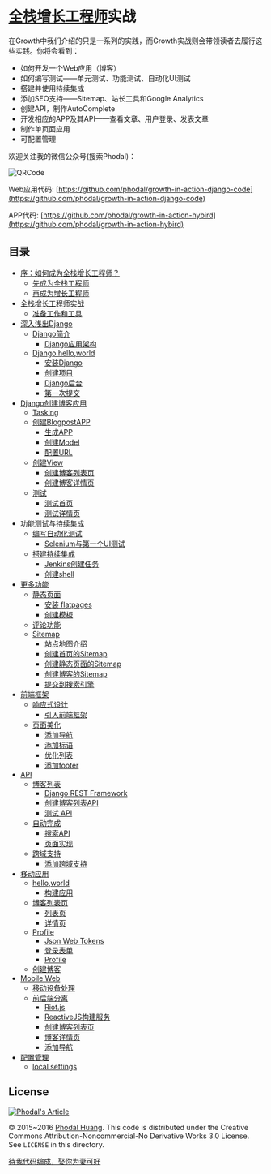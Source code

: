 [全栈增长工程师](https://github.com/phodal/growth-ebook)实战
===

在Growth中我们介绍的只是一系列的实践，而Growth实战则会带领读者去履行这些实践。你将会看到：

 - 如何开发一个Web应用（博客）
 - 如何编写测试——单元测试、功能测试、自动化UI测试
 - 搭建并使用持续集成
 - 添加SEO支持——Sitemap、站长工具和Google Analytics
 - 创建API，制作AutoComplete
 - 开发相应的APP及其API——查看文章、用户登录、发表文章
 - 制作单页面应用
 - 可配置管理

欢迎关注我的微信公众号(搜索Phodal)：

![QRCode](https://raw.githubusercontent.com/phodal/growth/master/www/img/wechat.jpg)

Web应用代码: [https://github.com/phodal/growth-in-action-django-code](https://github.com/phodal/growth-in-action-django-code)

APP代码: [https://github.com/phodal/growth-in-action-hybird](https://github.com/phodal/growth-in-action-hybird)

目录
---

*   [序：如何成为全栈增长工程师？](http://growth-in-action.phodal.com/#序如何成为全栈增长工程师)
    *   [先成为全栈工程师](http://growth-in-action.phodal.com/#先成为全栈工程师)
    *   [再成为增长工程师](http://growth-in-action.phodal.com/#再成为增长工程师)
*   [全栈增长工程师实战](http://growth-in-action.phodal.com/#全栈增长工程师实战)
    *   [准备工作和工具](http://growth-in-action.phodal.com/#准备工作和工具)
*   [深入浅出Django](http://growth-in-action.phodal.com/#深入浅出django)
    *   [Django简介](http://growth-in-action.phodal.com/#django简介)
        *   [Django应用架构](http://growth-in-action.phodal.com/#django应用架构)
    *   [Django hello,world](http://growth-in-action.phodal.com/#django-helloworld)
        *   [安装Django](http://growth-in-action.phodal.com/#安装django)
        *   [创建项目](http://growth-in-action.phodal.com/#创建项目)
        *   [Django后台](http://growth-in-action.phodal.com/#django后台)
        *   [第一次提交](http://growth-in-action.phodal.com/#第一次提交)
*   [Django创建博客应用](http://growth-in-action.phodal.com/#django创建博客应用)
    *   [Tasking](http://growth-in-action.phodal.com/#tasking)
    *   [创建BlogpostAPP](http://growth-in-action.phodal.com/#创建blogpostapp)
        *   [生成APP](http://growth-in-action.phodal.com/#生成app)
        *   [创建Model](http://growth-in-action.phodal.com/#创建model)
        *   [配置URL](http://growth-in-action.phodal.com/#配置url)
    *   [创建View](http://growth-in-action.phodal.com/#创建view)
        *   [创建博客列表页](http://growth-in-action.phodal.com/#创建博客列表页)
        *   [创建博客详情页](http://growth-in-action.phodal.com/#创建博客详情页)
    *   [测试](http://growth-in-action.phodal.com/#测试)
        *   [测试首页](http://growth-in-action.phodal.com/#测试首页)
        *   [测试详情页](http://growth-in-action.phodal.com/#测试详情页)
*   [功能测试与持续集成](http://growth-in-action.phodal.com/#功能测试与持续集成)
    *   [编写自动化测试](http://growth-in-action.phodal.com/#编写自动化测试)
        *   [Selenium与第一个UI测试](http://growth-in-action.phodal.com/#selenium与第一个ui测试)
    *   [搭建持续集成](http://growth-in-action.phodal.com/#搭建持续集成)
        *   [Jenkins创建任务](http://growth-in-action.phodal.com/#jenkins创建任务)
        *   [创建shell](http://growth-in-action.phodal.com/#创建shell)
*   [更多功能](http://growth-in-action.phodal.com/#更多功能)
    *   [静态页面](http://growth-in-action.phodal.com/#静态页面)
        *   [安装 flatpages](http://growth-in-action.phodal.com/#安装-flatpages)
        *   [创建模板](http://growth-in-action.phodal.com/#创建模板)
    *   [评论功能](http://growth-in-action.phodal.com/#评论功能)
    *   [Sitemap](http://growth-in-action.phodal.com/#sitemap)
        *   [站点地图介绍](http://growth-in-action.phodal.com/#站点地图介绍)
        *   [创建首页的Sitemap](http://growth-in-action.phodal.com/#创建首页的sitemap)
        *   [创建静态页面的Sitemap](http://growth-in-action.phodal.com/#创建静态页面的sitemap)
        *   [创建博客的Sitemap](http://growth-in-action.phodal.com/#创建博客的sitemap)
        *   [提交到搜索引擎](http://growth-in-action.phodal.com/#提交到搜索引擎)
*   [前端框架](http://growth-in-action.phodal.com/#前端框架)
    *   [响应式设计](http://growth-in-action.phodal.com/#响应式设计)
        *   [引入前端框架](http://growth-in-action.phodal.com/#引入前端框架)
    *   [页面美化](http://growth-in-action.phodal.com/#页面美化)
        *   [添加导航](http://growth-in-action.phodal.com/#添加导航)
        *   [添加标语](http://growth-in-action.phodal.com/#添加标语)
        *   [优化列表](http://growth-in-action.phodal.com/#优化列表)
        *   [添加footer](http://growth-in-action.phodal.com/#添加footer)
*   [API](http://growth-in-action.phodal.com/#api)
    *   [博客列表](http://growth-in-action.phodal.com/#博客列表)
        *   [Django REST Framework](http://growth-in-action.phodal.com/#django-rest-framework)
        *   [创建博客列表API](http://growth-in-action.phodal.com/#创建博客列表api)
        *   [测试 API](http://growth-in-action.phodal.com/#测试-api)
    *   [自动完成](http://growth-in-action.phodal.com/#自动完成)
        *   [搜索API](http://growth-in-action.phodal.com/#搜索api)
        *   [页面实现](http://growth-in-action.phodal.com/#页面实现)
    *   [跨域支持](http://growth-in-action.phodal.com/#跨域支持)
        *   [添加跨域支持](http://growth-in-action.phodal.com/#添加跨域支持)
*   [移动应用](http://growth-in-action.phodal.com/#移动应用)
    *   [hello,world](http://growth-in-action.phodal.com/#helloworld)
        *   [构建应用](http://growth-in-action.phodal.com/#构建应用)
    *   [博客列表页](http://growth-in-action.phodal.com/#博客列表页)
        *   [列表页](http://growth-in-action.phodal.com/#列表页)
        *   [详情页](http://growth-in-action.phodal.com/#详情页)
    *   [Profile](http://growth-in-action.phodal.com/#profile)
        *   [Json Web Tokens](http://growth-in-action.phodal.com/#json-web-tokens)
        *   [登录表单](http://growth-in-action.phodal.com/#登录表单)
        *   [Profile](http://growth-in-action.phodal.com/#profile-1)
    *   [创建博客](http://growth-in-action.phodal.com/#创建博客)
*   [Mobile Web](http://growth-in-action.phodal.com/#mobile-web)
    *   [移动设备处理](http://growth-in-action.phodal.com/#移动设备处理)
    *   [前后端分离](http://growth-in-action.phodal.com/#前后端分离)
        *   [Riot.js](http://growth-in-action.phodal.com/#riot.js)
        *   [ReactiveJS构建服务](http://growth-in-action.phodal.com/#reactivejs构建服务)
        *   [创建博客列表页](http://growth-in-action.phodal.com/#创建博客列表页-1)
        *   [博客详情页](http://growth-in-action.phodal.com/#博客详情页)
        *   [添加导航](http://growth-in-action.phodal.com/#添加导航-1)
*   [配置管理](http://growth-in-action.phodal.com/#配置管理)
    *   [local settings](http://growth-in-action.phodal.com/#local-settings)
    
License
---

[![Phodal's Article](http://brand.phodal.com/shields/article-small.svg)](https://www.phodal.com/)

© 2015~2016 [Phodal Huang](https://www.phodal.com). This code is distributed under the Creative Commons Attribution-Noncommercial-No Derivative Works 3.0  License. See `LICENSE` in this directory.

[待我代码编成，娶你为妻可好](http://www.xuntayizhan.com/blog/ji-ke-ai-qing-zhi-er-shi-dai-wo-dai-ma-bian-cheng-qu-ni-wei-qi-ke-hao-wan/)
